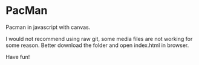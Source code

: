 # PacMan
Pacman in javascript with canvas.

I would not recommend using raw git, some media files are not working for some reason.
Better download the folder and open index.html in browser.

Have fun!
